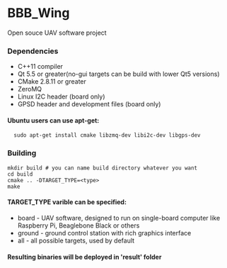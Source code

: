 # BBB_Wing
Open souce UAV software project

### Dependencies
 
  * C++11 compiler
  * Qt 5.5 or greater(no-gui targets can be build with lower Qt5 versions)
  * CMake 2.8.11 or greater
  * ZeroMQ
  * Linux I2C header (board only)
  * GPSD header and development files (board only)
 
#### Ubuntu users can use apt-get:
```
  sudo apt-get install cmake libzmq-dev libi2c-dev libgps-dev
```

### Building 
```
mkdir build # you can name build directory whatever you want
cd build
cmake .. -DTARGET_TYPE=<type>
make
```

#### TARGET_TYPE varible can be specified:
 
  * board - UAV software, designed to run on single-board computer like Raspberry Pi, Beaglebone Black or others
  * ground - ground control station with rich graphics interface
  * all - all possible targets, used by default

#### Resulting binaries will be deployed in 'result' folder
